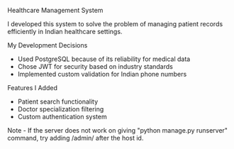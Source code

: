 Healthcare Management System

I developed this system to solve the problem of managing patient records efficiently in Indian healthcare settings.

My Development Decisions
- Used PostgreSQL because of its reliability for medical data
- Chose JWT for security based on industry standards
- Implemented custom validation for Indian phone numbers

Features I Added
- Patient search functionality
- Doctor specialization filtering
- Custom authentication system

Note - If the server does not work on giving "python manage.py runserver" command, try adding /admin/ after the host id.
